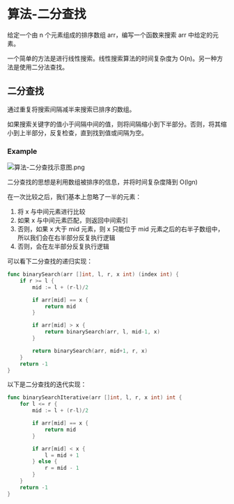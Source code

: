 # 算法-二分查找

给定一个由 n 个元素组成的排序数组 arr，编写一个函数来搜索 arr 中给定的元素。

一个简单的方法是进行线性搜索。线性搜索算法的时间复杂度为 O(n)。另一种方法是使用二分法查找。

## 二分查找

通过重复将搜索间隔减半来搜索已排序的数组。

如果搜索关键字的值小于间隔中间的值，则将间隔缩小到下半部分。否则，将其缩小到上半部分，反复检查，直到找到值或间隔为空。

### Example

![算法-二分查找示意图.png](https://cnymw.github.io/GolangStudy/docs/img/算法-二分查找示意图.png)

二分查找的思想是利用数组被排序的信息，并将时间复杂度降到 O(lgn)

在一次比较之后，我们基本上忽略了一半的元素：

1. 将 x 与中间元素进行比较
2. 如果 x 与中间元素匹配，则返回中间索引
3. 否则，如果 x 大于 mid 元素，则 x 只能位于 mid 元素之后的右半子数组中，所以我们会在右半部分反复执行逻辑
4. 否则，会在左半部分反复执行逻辑

可以看下二分查找的递归实现：

```go
func binarySearch(arr []int, l, r, x int) (index int) {
	if r >= l {
		mid := l + (r-l)/2

		if arr[mid] == x {
			return mid
		}

		if arr[mid] > x {
			return binarySearch(arr, l, mid-1, x)
		}

		return binarySearch(arr, mid+1, r, x)
	}
	return -1
}
```

以下是二分查找的迭代实现：

```go
func binarySearchIterative(arr []int, l, r, x int) int {
	for l <= r {
		mid := l + (r-l)/2

		if arr[mid] == x {
			return mid
		}

		if arr[mid] < x {
			l = mid + 1
		} else {
			r = mid - 1
		}
	}
	return -1
}
```